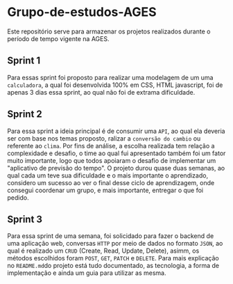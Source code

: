 # Grupo-de-estudos-AGES

Este repositório serve para armazenar os projetos realizados durante o período de tempo vigente na AGES.

## Sprint 1

Para essas sprint foi proposto para realizar uma modelagem de um uma `calculadora`, a qual foi desenvolvida 100% em CSS, HTML javascript, foi de apenas 3 dias essa sprint, ao qual não foi de extrama dificuldade.

## Sprint 2

Para essa sprint a ideia principal é de consumir uma `API`, ao qual ela deveria ser com base nos temas proposto, ralizar a `conversão do cambio` ou referente ao `clima`. Por fins de análise, a escolha realizada tem relação a complexidade e desafio, o time ao qual fui apresentado também foi um fator muito importante, logo que todos apoiaram o desafio de implementar um "aplicativo de previsão do tempo". O projeto durou quase duas semanas, ao qual cada um teve sua dificuldade e o mais importante o aprendizado, considero um sucesso ao ver o final desse ciclo de aprendizagem, onde consegui coordenar um grupo, e mais importante, entregar o que foi pedido.

## Sprint 3

Para essa sprint de uma semana, foi solicidado para fazer o backend de uma aplicação web, conversas `HTTP` por meio de dados no formato `JSON`, ao qual é realizado um `CRUD` (Create, Read, Update, Delete), asimm, os métodos escolhidos foram `POST`, `GET`, `PATCH` e `DELETE`. Para mais explicação no `README.md`do projeto está tudo documentado, as tecnologia, a forma de implementação e ainda um guia para utilizar as mesma.
